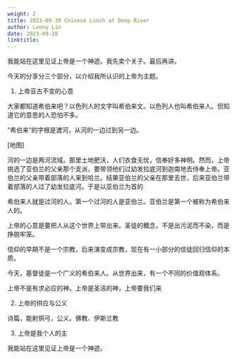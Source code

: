 ```yaml
---
weight: 2
title: 2023-09-30 Chinese Lunch at Deep River
author: Lenny Lin
date: 2023-09-28
linktitle: 
---
```


我能站在这里见证上帝是一个神迹。我先卖个关子。最后再讲。

今天的分享分三个部分，以介绍我所认识的上帝为主题。

1) 上帝亘古不变的心意   

大家都知道希伯来吧？以色列人的文字叫希伯来文。以色列人也叫希伯来人。但知道它的意思的人恐怕不多。

“希伯来”的字根是渡河，从河的一边过到另一边。

[地图] 

河的一边是两河流域。那里土地肥沃，人们衣食无忧，信奉好多神明。然而，上帝挑选了亚伯兰的父亲那个支派，要带领他们过幼发拉底河到迦南地去侍奉上帝。亚伯兰的父亲带着部落的人来到哈兰。结果亚伯兰的父亲在那里去世，后来亚伯兰带着部落的人过了幼发拉底河。于是以亚伯兰为首的

希伯来人就是过河的人。第一个过河的人是亚伯兰。亚伯兰是第一个被称为希伯来人的。

上帝的心意是要把人从这个世界上带出来。圣徒的概念，不是出污泥而不染，而是挣脱牢笼。

信仰的早期不是一个宗教，后来演变成宗教，现在有一小部分的信徒回归信仰的本质。

今天，基督徒是一个广义的希伯来人。从世界出来，有一个不同的价值观体系。

上帝不是有求必应的神。上帝是圣洁的神，上帝要我们来

2) 上帝的供应与公义  

诗篇，能射铜弓，公义。佛教、伊斯兰教

3) 上帝是我个人的主

我能站在这里见证上帝是一个神迹。



